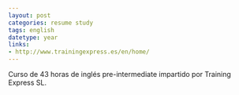 ```yaml
---
layout: post
categories: resume study
tags: english
datetype: year
links:
- http://www.trainingexpress.es/en/home/
---
```


Curso de 43 horas de inglés pre-intermediate impartido por Training Express SL.

